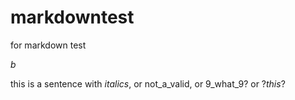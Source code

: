 # markdowntest
for markdown test

_b_

this is a sentence with _italics_, or not_a_valid, or 9_what_9? or ?_this_?

<abc>
